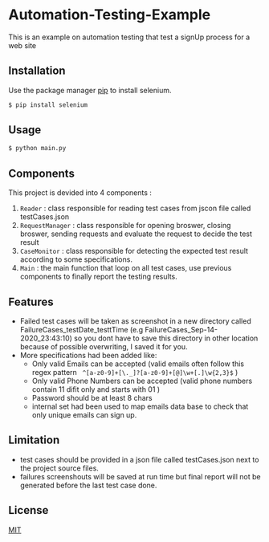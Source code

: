 # Automation-Testing-Example
This is an example on automation testing that test a signUp process for a web site


## Installation

Use the package manager [pip](https://pip.pypa.io/en/stable/) to install selenium.

```bash
$ pip install selenium
```

## Usage

```bash
$ python main.py

```

## Components

This project is devided into 4 components :
1. `Reader` : class responsible for reading test cases from jscon file called testCases.json
2. `RequestManager` : class responsible for opening broswer, closing broswer, sending requests and evaluate the request to decide the test result
3. `CaseMonitor` : class responsible for detecting the expected test result according to some specifications.
4. `Main` : the main function that loop on all test cases, use previous components to finally report the testing results.



## Features

- Failed test cases will be taken as screenshot in a new directory called FailureCases\_testDate\_testtTime (e.g FailureCases\_Sep-14-2020\_23:43:10) so you dont have to save this directory in other location because of possible overwriting, I saved it for you.
- More specifications had been added like:
  - Only valid Emails can be accepted (valid emails often follow this regex pattern ``` ^[a-z0-9]+[\._]?[a-z0-9]+[@]\w+[.]\w{2,3}$``` )
  - Only valid Phone Numbers can be accepted (valid phone numbers contain 11 difit only and starts with 01 )
  - Password should be at least 8 chars
  - internal set had been used to map emails data base to check that only unique emails can sign up.



## Limitation

- test cases should be provided in a json file called testCases.json next to the project source files.
- failures screenshouts will be saved at run time but final report will not be generated before the last test case done.


## License
[MIT](https://choosealicense.com/licenses/mit/)
